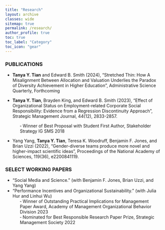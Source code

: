 ```yaml
---
title: "Research"
layout: archive
classes: wide
sitemap: true
permalink: /research/
author_profile: true
toc: true
toc_label: "Category"
toc_icon: "gear"
---
```


### PUBLICATIONS
- <strong>Tanya Y. Tian</strong> and Edward B. Smith (2024), “Stretched Thin: How A Misalignment Between Allocation and Valuation Underlies the Paradox of Diversity Achievement in Higher Education”, Administrative Science Quarterly, Forthcoming
  <br>
  
- <strong>Tanya Y. Tian</strong>, Brayden King, and Edward B. Smith (2023), “Effect of Organizational Status on Employment-related Corporate Social Responsibility: Evidence from a Regression Discontinuity Approach”, Strategic Management Journal, 44(12), 2833-2857.
  <br>
  <ol>
  &hyphen; Winner of Best Proposal with Student First Author, Stakeholder Strategy IG SMS 2018
  </ol>

- Yang Yang, <strong>Tanya Y. Tian</strong>, Teresa K. Woodruff, Benjamin F. Jones, and Brian Uzzi (2022), “Gender-diverse teams produce more novel and higher-impact scientific ideas”, Proceedings of the National Academy of Sciences, 119(36), e2200841119.

### SELECT WORKING PAPERS
- “Social Media and Science.” (with Benjamin F. Jones, Brian Uzzi, and Yang Yang)
- “Performance Incentives and Organizational Sustainability.” (with Julia Hur and Linhui Wu)
  <br>
  <ol>
  &hyphen; Winner of Outstanding Practical Implications for Management Paper Award, Academy of Management Organizational Behavior Division 2023
  <br>  
  &hyphen; Nominated for Best Responsible Research Paper Prize, Strategic Management Society 2022  
  </ol>
